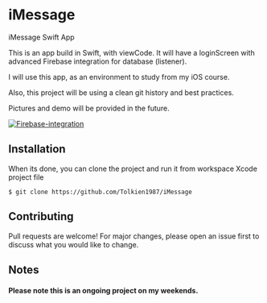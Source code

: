 # iMessage
iMessage Swift App


 This is an app build in Swift, with viewCode. It will have a loginScreen with advanced Firebase integration for database (listener). 
 
 I will use this app, as an environment to study from my iOS course.

 Also, this project will be using a clean git history and best practices.

 Pictures and demo will be provided in the future.
 
 <a href="https://ibb.co/QkQczDz"><img src="https://i.ibb.co/r30tTdT/Firebase-integration.png" alt="Firebase-integration" border="0"></a>

## Installation

When its done, you can clone the project and run it from workspace Xcode project file

```
$ git clone https://github.com/Tolkien1987/iMessage

```

## Contributing

Pull requests are welcome! For major changes, please open an issue first to discuss what you would like to change.

## Notes

#### Please note this is an ongoing project on my weekends.



